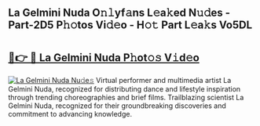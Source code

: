 ## La Gelmini Nuda O𝚗𝚕yf𝚊ns L𝚎a𝚔ed N𝚞𝚍es - Part-2D5 P𝚑𝚘tos Vi𝚍𝚎o - H𝚘𝚝 Part L𝚎a𝚔s Vo5DL

# <h2><a href="http://kfdfpom.oniu.top/?m=La+Gelmini+Nuda">🔗👉 🔴 La Gelmini Nuda P𝚑ot𝚘𝚜 V𝚒d𝚎o</a></h2>

[![La Gelmini Nuda Nu𝚍e𝚜](https://i.imgur.com/0qMVB7G.gif)](http://kfdfpom.oniu.top/?m=La+Gelmini+Nuda)
Virtual performer and multimedia artist La Gelmini Nuda, recognized for distributing dance and lifestyle inspiration through trending choreographies and brief films. Trailblazing scientist La Gelmini Nuda, recognized for their groundbreaking discoveries and commitment to advancing knowledge.  
